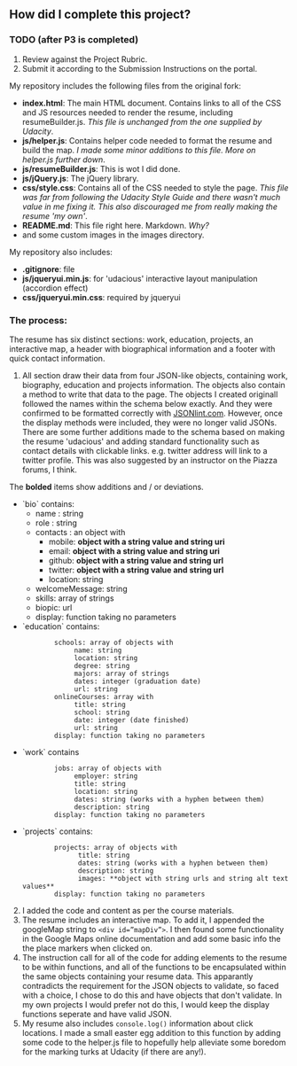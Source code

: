 ## How did I complete this project?

### TODO (after P3 is completed)
1. Review against the Project Rubric.
2. Submit it according to the Submission Instructions on the portal.

My repository includes the following files from the original fork:

* **index.html**: The main HTML document. Contains links to all of the CSS and JS resources needed to render the resume, including resumeBuilder.js.
_This file is unchanged from the one supplied by Udacity_.
* **js/helper.js**: Contains helper code needed to format the resume and build the map.
_I made some minor additions to this file. More on helper.js further down_.
* **js/resumeBuilder.js**: This is wot I did done.
* **js/jQuery.js**: The jQuery library.
* **css/style.css**: Contains all of the CSS needed to style the page.
_This file was far from following the Udacity Style Guide and there wasn't much value in me fixing it. This also discouraged me from really making the resume 'my own'_.
* **README.md**: This file right here. Markdown. _Why?_
* and some custom images in the images directory.

My repository also includes:

* **.gitignore**: file
* **js/jqueryui.min.js**: for 'udacious' interactive layout manipulation (accordion effect)
* **css/jqueryui.min.css**: required by jqueryui

### The process:
The resume has six distinct sections: work, education, projects, an interactive map, a header with biographical information and a footer with quick contact information.

1. All section draw their data from four JSON-like objects, containing work, biography, education and projects information. The objects also contain a method to write that data to the page.
The objects I created originall followed the names within the schema below exactly. And they were confirmed to be formatted correctly with <a href="http://jsonlint.com/" target="_blank">JSONlint.com</a>. However, once the display methods were included, they were no longer valid JSONs. There are some further additions made to the schema based on making the resume 'udacious' and adding standard functionality such as contact details with clickable links. e.g. twitter address will link to a twitter profile. This was also suggested by an instructor on the Piazza forums, I think.

The **bolded** items show additions and / or deviations.

<ul>
  <li>`bio` contains:
    <ul>
      <li>name : string</li>
      <li>role : string</li>
      <li>contacts : an object with
        <ul>
          <li>mobile: <strong>object with a string value and string uri</strong></li>
          <li>email: <strong>object with a string value and string uri</strong></li>
          <li>github: <strong>object with a string value and string url</strong></li>
          <li>twitter: <strong>object with a string value and string url</strong></li>
          <li>location: string</li>
        </ul>
      </li>
      <li>welcomeMessage: string</li>
      <li>skills: array of strings</li>
      <li>biopic: url</li>
      <li>display: function taking no parameters</li>
    </ul>
  </li>
  <li>`education` contains:

            schools: array of objects with
                 name: string
                 location: string
                 degree: string
                 majors: array of strings
                 dates: integer (graduation date)
                 url: string
            onlineCourses: array with
                 title: string
                 school: string
                 date: integer (date finished)
                 url: string
            display: function taking no parameters
  </li>
  <li>`work` contains

            jobs: array of objects with
                 employer: string
                 title: string
                 location: string
                 dates: string (works with a hyphen between them)
                 description: string
            display: function taking no parameters
  <li>`projects` contains:

            projects: array of objects with
                  title: string
                  dates: string (works with a hyphen between them)
                  description: string
                  images: **object with string urls and string alt text values**
            display: function taking no parameters
  </li>
</ul>

2. I added the code and content as per the course materials.
3. The resume includes an interactive map. To add it, I appended the googleMap string to `<div id=”mapDiv”>`. I then found some functionality in the Google Maps online documentation and add some basic info the the place markers when clicked on.
4. The instruction call for all of the code for adding elements to the resume to be within functions, and all of the functions to be encapsulated within the same objects containing your resume data. This apparantly contradicts the requirement for the JSON objects to validate, so faced with a choice, I chose to do this and have objects that don't validate. In my own projects I would prefer not do this, I would keep the display functions seperate and have valid JSON.
5. My resume also includes `console.log()` information about click locations. I made a small easter egg addition to this function by adding some code to the helper.js file to hopefully help alleviate some boredom for the marking turks at Udacity (if there are any!).